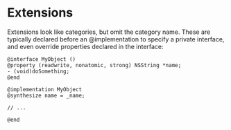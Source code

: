 # Extensions

Extensions look like categories, but omit the category name. These are typically declared before an @implementation to specify a private interface, and even override properties declared in the interface:

```objc
@interface MyObject ()
@property (readwrite, nonatomic, strong) NSString *name;
- (void)doSomething;
@end

@implementation MyObject
@synthesize name = _name;

// ...

@end
```
